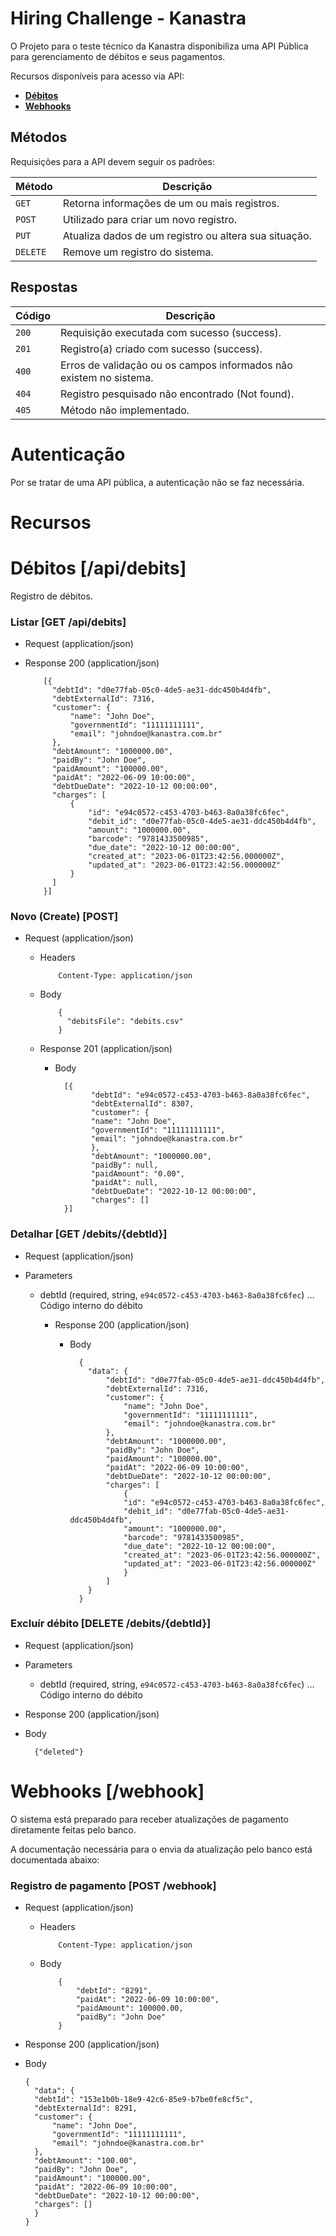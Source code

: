# Hiring Challenge - Kanastra

O Projeto para o teste técnico da Kanastra disponibiliza uma API Pública para gerenciamento de débitos e seus pagamentos.


Recursos disponíveis para acesso via API:

* [**Débitos**](#reference/recursos/pagamentos)
* [**Webhooks**](#reference/recursos/webhooks)

## Métodos
Requisições para a API devem seguir os padrões:

| Método | Descrição |
|---|---|
| `GET` | Retorna informações de um ou mais registros. |
| `POST` | Utilizado para criar um novo registro. |
| `PUT` | Atualiza dados de um registro ou altera sua situação. |
| `DELETE` | Remove um registro do sistema. |


## Respostas

| Código | Descrição                                                                            |
|--------|--------------------------------------------------------------------------------------|
| `200`  | Requisição executada com sucesso (success).                                          |
| `201`  | Registro(a) criado com sucesso (success).                                            |
| `400`  | Erros de validação ou os campos informados não existem no sistema.                   |
| `404`  | Registro pesquisado não encontrado (Not found).                                      |
| `405`  | Método não implementado.                                                             |


# Autenticação

Por se tratar de uma API pública, a autenticação não se faz necessária.

# Recursos

# Débitos [/api/debits]
 Registro de débitos.

### Listar [GET /api/debits]
+ Request (application/json)

+ Response 200 (application/json)

          [{
            "debtId": "d0e77fab-05c0-4de5-ae31-ddc450b4d4fb",
            "debtExternalId": 7316,
            "customer": {
                "name": "John Doe",
                "governmentId": "11111111111",
                "email": "johndoe@kanastra.com.br"
            },
            "debtAmount": "1000000.00",
            "paidBy": "John Doe",
            "paidAmount": "100000.00",
            "paidAt": "2022-06-09 10:00:00",
            "debtDueDate": "2022-10-12 00:00:00",
            "charges": [
                {
                    "id": "e94c0572-c453-4703-b463-8a0a38fc6fec",
                    "debit_id": "d0e77fab-05c0-4de5-ae31-ddc450b4d4fb",
                    "amount": "1000000.00",
                    "barcode": "9781433500985",
                    "due_date": "2022-10-12 00:00:00",
                    "created_at": "2023-06-01T23:42:56.000000Z",
                    "updated_at": "2023-06-01T23:42:56.000000Z"
                }
            ]
          }]

### Novo (Create) [POST]

+ Request (application/json)

  + Headers

            Content-Type: application/json

  + Body

            {
              "debitsFile": "debits.csv"
            }

  + Response 201 (application/json)

      + Body

              [{
                    "debtId": "e94c0572-c453-4703-b463-8a0a38fc6fec",
                    "debtExternalId": 8307,
                    "customer": {
                    "name": "John Doe",
                    "governmentId": "11111111111",
                    "email": "johndoe@kanastra.com.br"
                    },
                    "debtAmount": "1000000.00",
                    "paidBy": null,
                    "paidAmount": "0.00",
                    "paidAt": null,
                    "debtDueDate": "2022-10-12 00:00:00",
                    "charges": []
              }]


### Detalhar [GET /debits/{debtId}]

+ Request (application/json)

+ Parameters
    + debtId (required, string, `e94c0572-c453-4703-b463-8a0a38fc6fec`) ... Código interno do débito

      + Response 200 (application/json)

          + Body

                  {
                    "data": {
                        "debtId": "d0e77fab-05c0-4de5-ae31-ddc450b4d4fb",
                        "debtExternalId": 7316,
                        "customer": {
                            "name": "John Doe",
                            "governmentId": "11111111111",
                            "email": "johndoe@kanastra.com.br"
                        },
                        "debtAmount": "1000000.00",
                        "paidBy": "John Doe",
                        "paidAmount": "100000.00",
                        "paidAt": "2022-06-09 10:00:00",
                        "debtDueDate": "2022-10-12 00:00:00",
                        "charges": [
                            {
                            "id": "e94c0572-c453-4703-b463-8a0a38fc6fec",
                            "debit_id": "d0e77fab-05c0-4de5-ae31-ddc450b4d4fb",
                            "amount": "1000000.00",
                            "barcode": "9781433500985",
                            "due_date": "2022-10-12 00:00:00",
                            "created_at": "2023-06-01T23:42:56.000000Z",
                            "updated_at": "2023-06-01T23:42:56.000000Z"
                            }
                        ]
                    }
                  }

### Excluír débito [DELETE /debits/{debtId}]

+ Request (application/json)

+ Parameters
    + debtId (required, string, `e94c0572-c453-4703-b463-8a0a38fc6fec`) ... Código interno do débito

+ Response 200 (application/json)

+ Body

        {"deleted"}

# Webhooks [/webhook]
O sistema está preparado para receber atualizações de pagamento diretamente feitas pelo banco. 

A documentação necessária para o envia da atualização pelo banco está documentada abaixo:

### Registro de pagamento [POST /webhook]

+ Request (application/json)


  + Headers

            Content-Type: application/json

  + Body

            {
                "debtId": "8291",
                "paidAt": "2022-06-09 10:00:00",
                "paidAmount": 100000.00,
                "paidBy": "John Doe"
            }

+ Response 200 (application/json)


+ Body

      {
        "data": {
        "debtId": "153e1b0b-18e9-42c6-85e9-b7be0fe8cf5c",
        "debtExternalId": 8291,
        "customer": {
            "name": "John Doe",
            "governmentId": "11111111111",
            "email": "johndoe@kanastra.com.br"
        },
        "debtAmount": "100.00",
        "paidBy": "John Doe",
        "paidAmount": "100000.00",
        "paidAt": "2022-06-09 10:00:00",
        "debtDueDate": "2022-10-12 00:00:00",
        "charges": []
        }
      }
